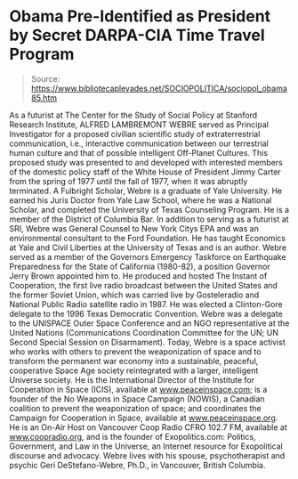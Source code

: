 # Obama Pre-Identified as President by Secret DARPA-CIA Time Travel Program

> Source: https://www.bibliotecapleyades.net/SOCIOPOLITICA/sociopol_obama85.htm

As a futurist at The Center
for the Study of Social Policy at Stanford Research Institute,
ALFRED LAMBREMONT WEBRE served as Principal Investigator for a
proposed civilian scientific study of extraterrestrial
communication, i.e., interactive communication between our
terrestrial human culture and that of possible intelligent
Off-Planet Cultures.
This proposed study was
presented to and developed with interested members of the
domestic policy staff of the White House of President Jimmy
Carter from the spring of 1977 until the fall of 1977, when it
was abruptly terminated.
A Fulbright Scholar, Webre
is a graduate of Yale University. He earned his Juris Doctor
from Yale Law School, where he was a National Scholar, and
completed the University of Texas Counseling Program.
He is a member of the
District of Columbia Bar. In addition to serving as a futurist
at SRI, Webre was General Counsel to New York Citys EPA and was
an environmental consultant to the Ford Foundation.
He has taught Economics at
Yale and Civil Liberties at the University of Texas and is an
author. Webre served as a member of the Governors Emergency
Taskforce on Earthquake Preparedness for the State of California
(1980-82), a position Governor Jerry Brown appointed him to.
He produced and hosted The
Instant of Cooperation, the first live radio broadcast between
the United States and the former Soviet Union, which was carried
live by Gosteleradio and National Public Radio satellite radio
in 1987. He was elected a Clinton-Gore delegate to the 1996
Texas Democratic Convention.
Webre was a delegate to the
UNISPACE Outer Space Conference and an NGO representative at the
United Nations (Communications Coordination Committee for the
UN; UN Second Special Session on Disarmament).
Today, Webre is a space activist who works with others to
prevent the weaponization of space and to transform the
permanent war economy into a sustainable, peaceful, cooperative
Space Age society reintegrated with a larger, intelligent
Universe society.
He is the International
Director of the Institute for Cooperation in Space (ICIS),
available at
www.peaceinspace.com; is a founder of the No Weapons in
Space Campaign (NOWIS), a Canadian coalition to prevent the
weaponization of space; and coordinates the Campaign for
Cooperation in Space, available at
www.peaceinspace.org.
He is an On-Air Host on
Vancouver Coop Radio CFRO 102.7 FM, available at
www.coopradio.org, and is the founder of Exopolitics.com:
Politics, Government, and Law in the Universe, an Internet
resource for Exopolitical discourse and advocacy.
Webre lives with his
spouse, psychotherapist and psychic Geri DeStefano-Webre, Ph.D.,
in Vancouver, British Columbia.
